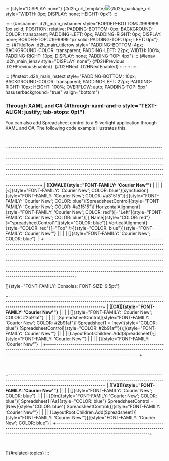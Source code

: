 ::: {style="DISPLAY: none"}
[](ms-xhelp:///?Id=d2h_url_template){#d2h_url_template}![](!package_url!){#d2h_package_url style="WIDTH: 0px; DISPLAY: none; HEIGHT: 0px"}
:::

::::: {#nsbanner .d2h_main_nsbanner style="BORDER-BOTTOM: #999999 1px solid; POSITION: relative; PADDING-BOTTOM: 0px; BACKGROUND-COLOR: transparent; PADDING-LEFT: 0px; PADDING-RIGHT: 0px; DISPLAY: none; BORDER-TOP: #999999 1px solid; PADDING-TOP: 0px; LEFT: 0px"}
:::: {#TitleRow .d2h_main_titlerow style="PADDING-BOTTOM: 4px; BACKGROUND-COLOR: transparent; PADDING-LEFT: 22px; WIDTH: 100%; PADDING-RIGHT: 10px; DISPLAY: none; PADDING-TOP: 4px"}
::: {#ienav .d2h_main_ienav style="DISPLAY: none"}
[](ms-xhelp:///?Id=e063c32b-5c83-4ac8-8b11-af36a6c662bd){#D2HPrevious .D2HPreviousEnabled}  [](ms-xhelp:///?Id=69d1db70-e218-4e29-860d-81f318f0a2c1){#D2HNext .D2HNextEnabled}
:::
::::
:::::

::: {#nstext .d2h_main_nstext style="PADDING-BOTTOM: 10px; BACKGROUND-COLOR: transparent; PADDING-LEFT: 22px; PADDING-RIGHT: 10px; HEIGHT: 100%; OVERFLOW: auto; PADDING-TOP: 5px" hasuserbackground="true" valign="bottom"}
### Through XAML and C# {#through-xaml-and-c style="TEXT-ALIGN: justify; tab-stops: 0pt"}

You can also add Spreadsheet control to a Silverlight application through XAML and C#. The following code example illustrates this.

 

+---------------------------------------------------------------------------------------------------------------------------------------------------------------------------------------------------------------------------------------------------------------------------------------------------------------------------------------------------------------------------------------------------------------------------------------------------------------------------------------------------------------------------------------------------------------------------------+
| **[\[XMAL\]]{style="FONT-FAMILY: 'Courier New'"}**                                                                                                                                                                                                                                                                                                                                                                                                                                                                                                                              |
|                                                                                                                                                                                                                                                                                                                                                                                                                                                                                                                                                                                 |
| [\<]{style="FONT-FAMILY: 'Courier New'; COLOR: blue"}[syncfusion]{style="FONT-FAMILY: 'Courier New'; COLOR: #a31515"}[:]{style="FONT-FAMILY: 'Courier New'; COLOR: blue"}[SpreadsheetControl]{style="FONT-FAMILY: 'Courier New'; COLOR: #a31515"}[ HorizontalAlignment]{style="FONT-FAMILY: 'Courier New'; COLOR: red"}[=\"Left\"]{style="FONT-FAMILY: 'Courier New'; COLOR: blue"}[ [ Name]{style="COLOR: red"}[=\"spreadsheetControl1\"]{style="COLOR: blue"}[ VerticalAlignment]{style="COLOR: red"}[=\"Top\" /\>]{style="COLOR: blue"}]{style="FONT-FAMILY: 'Courier New'"} |
|                                                                                                                                                                                                                                                                                                                                                                                                                                                                                                                                                                                 |
| []{style="FONT-FAMILY: 'Courier New'; COLOR: blue"}                                                                                                                                                                                                                                                                                                                                                                                                                                                                                                                             |
+---------------------------------------------------------------------------------------------------------------------------------------------------------------------------------------------------------------------------------------------------------------------------------------------------------------------------------------------------------------------------------------------------------------------------------------------------------------------------------------------------------------------------------------------------------------------------------+

[]{style="FONT-FAMILY: Consolas; FONT-SIZE: 9.5pt"} 

+----------------------------------------------------------------------------------------------------------------------------------------------------------------------------------------------------------+
| **[\[C#\]]{style="FONT-FAMILY: 'Courier New'"}**                                                                                                                                                         |
|                                                                                                                                                                                                          |
| []{style="FONT-FAMILY: 'Courier New'; COLOR: #2b91af"}                                                                                                                                                   |
|                                                                                                                                                                                                          |
| [SpreadsheetControl]{style="FONT-FAMILY: 'Courier New'; COLOR: #2b91af"}[ Spreadsheet1 = [new]{style="COLOR: blue"} [SpreadsheetControl]{style="COLOR: #2b91af"}();]{style="FONT-FAMILY: 'Courier New'"} |
|                                                                                                                                                                                                          |
| [LayoutRoot.Children.Add(Spreadsheet1);]{style="FONT-FAMILY: 'Courier New'"}                                                                                                                             |
|                                                                                                                                                                                                          |
| []{style="FONT-FAMILY: 'Courier New'"}                                                                                                                                                                   |
+----------------------------------------------------------------------------------------------------------------------------------------------------------------------------------------------------------+

 

+----------------------------------------------------------------------------------------------------------------------------------------------------------------------------------------------------------+
| **[\[VB\]]{style="FONT-FAMILY: 'Courier New'"}**                                                                                                                                                         |
|                                                                                                                                                                                                          |
| []{style="FONT-FAMILY: 'Courier New'; COLOR: blue"}                                                                                                                                                      |
|                                                                                                                                                                                                          |
| [Dim]{style="FONT-FAMILY: 'Courier New'; COLOR: blue"}[ Spreadsheet1 [As]{style="COLOR: blue"} SpreadsheetControl = [New]{style="COLOR: blue"} SpreadsheetControl()]{style="FONT-FAMILY: 'Courier New'"} |
|                                                                                                                                                                                                          |
| [LayoutRoot.Children.Add(Spreadsheet1)]{style="FONT-FAMILY: 'Courier New'"}[]{style="FONT-FAMILY: 'Courier New'; COLOR: blue"}                                                                           |
+----------------------------------------------------------------------------------------------------------------------------------------------------------------------------------------------------------+

 

[]{#related-topics}
:::
